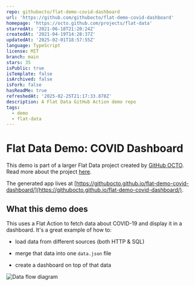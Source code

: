 ```yaml
---
repo: githubocto/flat-demo-covid-dashboard
url: 'https://github.com/githubocto/flat-demo-covid-dashboard'
homepage: 'https://octo.github.com/projects/flat-data'
starredAt: '2021-06-18T21:20:24Z'
createdAt: '2021-04-19T14:28:37Z'
updatedAt: '2025-02-01T18:57:55Z'
language: TypeScript
license: MIT
branch: main
stars: 35
isPublic: true
isTemplate: false
isArchived: false
isFork: false
hasReadMe: true
refreshedAt: '2025-02-25T21:17:33.878Z'
description: A Flat Data GitHub Action demo repo
tags:
  - demo
  - flat-data
---
```


# Flat Data Demo: COVID Dashboard

This demo is part of a larger Flat Data project created by [GitHub OCTO](https://octo.github.com/). Read more about the project [here](https://octo.github.com/projects/flat-data).

The generated app lives at [https://githubocto.github.io/flat-demo-covid-dashboard/](https://githubocto.github.io/flat-demo-covid-dashboard/).

## What this demo does

This uses a Flat Action to fetch data about COVID-19 and display it in a dashboard. It's a great example of how to:

- load data from different sources (both HTTP & SQL)

- merge that data into one `data.json` file

- create a dashboard on top of that data

![Data flow diagram](./readme-images/diagram.png)
